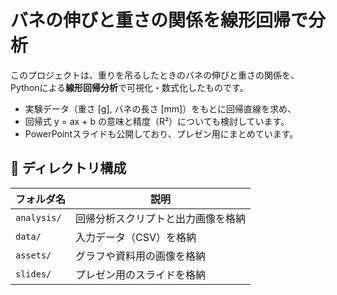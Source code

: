 # バネの伸びと重さの関係を線形回帰で分析

このプロジェクトは、重りを吊るしたときのバネの伸びと重さの関係を、Pythonによる**線形回帰分析**で可視化・数式化したものです。

- 実験データ（重さ [g], バネの長さ [mm]）をもとに回帰直線を求め、
- 回帰式 y = ax + b の意味と精度（R²）についても検討しています。
- PowerPointスライドも公開しており、プレゼン用にまとめています。

## 📁 ディレクトリ構成

| フォルダ名 | 説明 |
|-----------|------|
| `analysis/` | 回帰分析スクリプトと出力画像を格納 |
| `data/` | 入力データ（CSV）を格納 |
| `assets/` | グラフや資料用の画像を格納 |
| `slides/` | プレゼン用のスライドを格納 |
